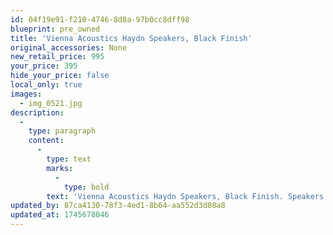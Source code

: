 ```yaml
---
id: 04f19e91-f210-4746-8d8a-97b0cc8dff98
blueprint: pre_owned
title: 'Vienna Acoustics Haydn Speakers, Black Finish'
original_accessories: None
new_retail_price: 995
your_price: 395
hide_your_price: false
local_only: true
images:
  - img_0521.jpg
description:
  -
    type: paragraph
    content:
      -
        type: text
        marks:
          -
            type: bold
        text: 'Vienna Acoustics Haydn Speakers, Black Finish. Speakers are in good functional condition, but physically have some scratches and scuffs. Speakers sold as new for $995.00 and are a very musical and high-performing speaker for the price. '
updated_by: 87ca4130-78f3-4ed1-8b64-aa552d3d08a8
updated_at: 1745678046
---
```

